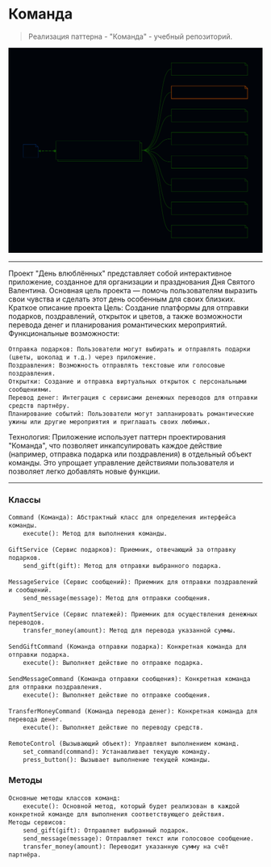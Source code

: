 # Команда

>Реализация паттерна - "Команда" - учебный репозиторий.


![Image alt](https://github.com/osadchii-serj/command/raw/main/svg/pattern_command.svg)

***

Проект "День влюблённых" представляет собой интерактивное приложение, созданное для организации и празднования Дня Святого Валентина. Основная цель проекта — помочь пользователям выразить свои чувства и сделать этот день особенным для своих близких.
Краткое описание проекта
Цель:
Создание платформы для отправки подарков, поздравлений, открыток и цветов, а также возможности перевода денег и планирования романтических мероприятий. Функциональные возможности:

    Отправка подарков: Пользователи могут выбирать и отправлять подарки (цветы, шоколад и т.д.) через приложение.
    Поздравления: Возможность отправлять текстовые или голосовые поздравления.
    Открытки: Создание и отправка виртуальных открыток с персональными сообщениями.
    Перевод денег: Интеграция с сервисами денежных переводов для отправки средств партнёру.
    Планирование событий: Пользователи могут запланировать романтические ужины или другие мероприятия и приглашать своих любимых.

Технология:
Приложение использует паттерн проектирования "Команда", что позволяет инкапсулировать каждое действие (например, отправка подарка или поздравления) в отдельный объект команды. Это упрощает управление действиями пользователя и позволяет легко добавлять новые функции.

***

### Классы

    Command (Команда): Абстрактный класс для определения интерфейса команды.
        execute(): Метод для выполнения команды.

    GiftService (Сервис подарков): Приемник, отвечающий за отправку подарков.
        send_gift(gift): Метод для отправки выбранного подарка.

    MessageService (Сервис сообщений): Приемник для отправки поздравлений и сообщений.
        send_message(message): Метод для отправки сообщения.

    PaymentService (Сервис платежей): Приемник для осуществления денежных переводов.
        transfer_money(amount): Метод для перевода указанной суммы.

    SendGiftCommand (Команда отправки подарка): Конкретная команда для отправки подарка.
        execute(): Выполняет действие по отправке подарка.

    SendMessageCommand (Команда отправки сообщения): Конкретная команда для отправки поздравления.
        execute(): Выполняет действие по отправке сообщения.

    TransferMoneyCommand (Команда перевода денег): Конкретная команда для перевода денег.
        execute(): Выполняет действие по переводу средств.

    RemoteControl (Вызывающий объект): Управляет выполнением команд.
        set_command(command): Устанавливает текущую команду.
        press_button(): Вызывает выполнение текущей команды.

### Методы

    Основные методы классов команд:
        execute(): Основной метод, который будет реализован в каждой конкретной команде для выполнения соответствующего действия.
    Методы сервисов:
        send_gift(gift): Отправляет выбранный подарок.
        send_message(message): Отправляет текст или голосовое сообщение.
        transfer_money(amount): Переводит указанную сумму на счёт партнёра.
